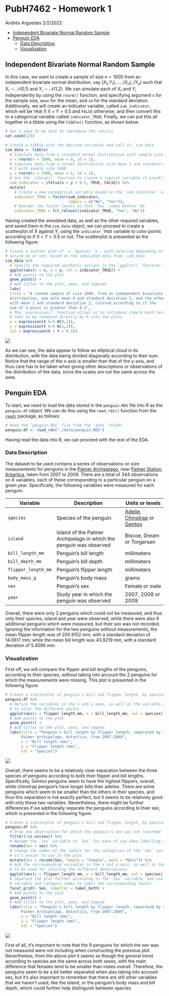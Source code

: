 PubH7462 - Homework 1
================
Andrés Arguedas
2/2/2022

-   [Independent Bivariate Normal Random
    Sample](#independent-bivariate-normal-random-sample)
-   [Penguin EDA](#penguin-eda)
    -   [Data Description](#data-description)
    -   [Visualization](#visualization)

## Independent Bivariate Normal Random Sample

In this case, we want to create a sample of size *n* = 1000 from an
independent bivariate normal distribution, say
(*X*<sub>1</sub>,*Y*<sub>1</sub>), …, (*X*<sub>*n*</sub>), (*Y*<sub>*n*</sub>)
such that *X*<sub>*i*</sub> ∼ 𝒩(0,1) and *Y*<sub>*i*</sub> ∼ 𝒩(1,2). We
can simulate each of *X*<sub>1</sub> and *Y*<sub>*i*</sub> independently
by using the `rnorm()` function, and specifying argument `n` for the
sample size, `mean` for the mean, and `sd` for the standard deviation.
Additionally, we will create an indicator variable, called
`sum_indicator`, which will be `TRUE` if *X* + *Y* \> 0.5 and `FALSE`
otherwise, and then convert this to a categorical variable called
`indicator_TRUE`. Finally, we can put this all together in a tibble
using the `tibble()` function, as shown below.

``` r
# Set a seed to be able to reproduce the results
set.seed(123)

# Create a tibble with the desired variables and call it `sim_data`
sim_data <- tibble(
  # Simulate data from a standard normal distribution with sample size 1000
  x = rnorm(n = 1000, mean = 0, sd = 1),
  # Simulate data from a normal distribution with mean 1 and standard deviation
  # 2 with sample size 1000
  y = rnorm(n = 1000, mean = 1, sd = 2),
  # Use the `ifelse()` function to create a logical variable if x+y>0.5
  sum_indicator = ifelse(x + y > 0.5, TRUE, FALSE)) %>% 
  mutate(
    # Create a new categorical variable based on the `sum_indicator` variable
    indicator_TRUE = factor(sum_indicator,
                            labels = c("No", "Yes")),
    # Reorder the factor levels so that `Yes` comes before `No`
    indicator_TRUE = fct_relevel(indicator_TRUE, "Yes", "No"))
```

Having created the simulated data, as well as the other required
variables, and saved them in the `sim_data` object, we can proceed to
create a scatterplot of *X* against *Y*, using the `indicator_TRUE`
variable to color points according to if *X* + *Y* \> 0.5 or not. The
scatterplot is presented as the following figure:

``` r
# Create a scatter plot of `x` against `y`, with coloring depending on if
# $x+y>0.5$ or not, based on the simulated data from `sim_data`
sim_data %>% 
  # Specify the required aesthetic options in the `ggplot()` function
  ggplot(aes(x = x, y = y, col = indicator_TRUE)) +
  # Add points to the plot
  geom_point() +
  # Add titles to the plot, axes, and legends
  labs(
  title = "A random sample of size 1000, from an independent bivariate normal 
  distribution, one with mean 0 and standard deviation 1, and the other 
  with mean 1 and standard deviation 2, colored according to if the 
  sum of a point is greater than 0.5",
  # The `expression()` function allows us to introduce simple math terms into
  # text to be rendered directly by R into the plots
  x = expression(X %~% N(0,1)),
  y = expression(Y %~% N(1,2)),
  col = expression(X + Y > 0.5))
```

![](homework1-andres-arguedas_files/figure-gfm/plot-of-simulated-data-1.png)<!-- -->

As we can see, the data appear to follow an elliptical cloud in its
distribution, with the data being divided diagonally according to their
sum. Notice that the range of the x-axis is smaller than that of the
y-axis, and thus care has to be taken when giving other descriptions or
observations of the distribution of the data, since the scales are not
the same across the axes.

## Penguin EDA

To start, we need to load the data stored in the `penguin.RDS` file into
R as the `penguin.df` object. We can do this using the `read_rds()`
function from the [`readr`](https://readr.tidyverse.org) package, as
follows:

``` r
# Read the `penguin.RDS` file from the `data` folder
penguin.df <- read_rds("./data/penguin.RDS")
```

Having read the data into R, we can proceed with the rest of the EDA.

### Data Description

The dataset to be used contains a series of observations on size
measurements for penguins in the [Palmer
Archipelago](https://en.wikipedia.org/wiki/Palmer_Archipelago), near
[Palmer Station,
Antartica](https://en.wikipedia.org/wiki/Palmer_Station), taken from
2007 to 2009. There are a total of 344 observations on 8 variables, each
of these corresponding to a particular penguin on a given year.
Specifically, the following variables were measured for each penguin:

| Variable            | Description                                                        | Units or levels                                                                                                                                                                |
|---------------------|--------------------------------------------------------------------|--------------------------------------------------------------------------------------------------------------------------------------------------------------------------------|
| `species`           | Species of the penguin                                             | [Adelie](https://en.wikipedia.org/wiki/Adélie_penguin), [Chinstrap](https://en.wikipedia.org/wiki/Chinstrap_penguin) or [Gentoo](https://en.wikipedia.org/wiki/Gentoo_penguin) |
| `island`            | Island of the Palmer Archipelago in which the penguin was observed | Biscoe, Dream or Torgersen                                                                                                                                                     |
| `bill_length_mm`    | Penguin’s bill length                                              | millimeters                                                                                                                                                                    |
| `bill_depth_mm`     | Penguin’s bill depth                                               | millimeters                                                                                                                                                                    |
| `flipper_length_mm` | Penguin’s flipper length                                           | millimeters                                                                                                                                                                    |
| `body_mass_g`       | Penguin’s body mass                                                | grams                                                                                                                                                                          |
| `sex`               | Penguin’s sex                                                      | Female or male                                                                                                                                                                 |
| `year`              | Study year in which the penguin was observed                       | 2007, 2008 or 2009                                                                                                                                                             |

Overall, there were only 2 penguins which could not be measured, and
thus only their species, island and year were observed, while there were
also 9 additional penguins which were measured, but their sex was not
recorded. Ignoring the information for the two penguins without
measurements, the mean flipper length was of 200.9152 mm, with a
standard deviation of 14.0617 mm; while the mean bill length was 43.9219
mm, with a standard deviation of 5.4596 mm.

### Visualization

First off, we will compare the flipper and bill lengths of the penguins,
according to their species, without taking into account the 2 penguins
for which the measurements were missing. This plot is presented in the
following figure:

``` r
# Create a scatterplot of penguin's bill and flipper length, by species
penguin.df %>% 
  # Define the variables in the x and y axes, as well as the variable with which
  # to color the different points
  ggplot(aes(y = flipper_length_mm, x = bill_length_mm, col = species)) +
  # Add points to the plot
  geom_point() +
  # Add titles to the plot, axes, and legend
  labs(title = "Penguin's bill length by flipper length, separated by species, 
       Palmer Archipelago, Antartica, from 2007-2009",
       x = "Bill length (mm)",
       y = "Flipper length (mm)",
       col = "Species")
```

![](homework1-andres-arguedas_files/figure-gfm/flipper-and-bill-length-by-species-1.png)<!-- -->

Overall, there seems to be a relatively clear separation between the
three species of penguins according to both their flipper and bill
lengths. Specifically, Gentoo penguins seem to have the highest
flippers, overall, while chinstrap penguin’s have longer bills than
adelies. There are some penguins which seem to be smaller than the
others in their species, and thus this separation is not exactly
perfect, but it seems to be relatively good with only these two
variables. Nevertheless, there might be further differences if we
additionally separate the penguins according to their sex, which is
presented in the following figure:

``` r
# Create a scatterplot of penguin's bill and flipper length, by species and sex
penguin.df %>% 
  # Drop any observation for which the penguin's sex was not recorded
  filter(!is.na(sex)) %>% 
  # Rename the `sex` variable to `Sex` for ease of use when labelling the plot
  rename(Sex = sex) %>% 
  # Change the names of the labels for the categories of the `Sex` variable so
  # it's easier to use in the plot
  mutate(Sex = recode(Sex, female = "Female", male = "Male")) %>% 
  # Add the corresponding variables in the x and y-axis, as well as the variable
  # to be used for coloring the different observations
  ggplot(aes(y = flipper_length_mm, x = bill_length_mm, col = species)) +
  # Separate the plot further according to the `Sex` variable, and use both the
  # variable and category names to label the corresponding facets
  facet_grid(~ Sex, labeller = label_both) +
  # Add points to the plot
  geom_point() +
  # Add titles to the plot, axes, and legend
  labs(title = "Penguin's bill length by flipper length, separated by species and sex,
       Palmer Archipelago, Antartica, from 2007-2009",
       x = "Bill length (mm)",
       y = "Flipper length (mm)",
       col = "Species")
```

![](homework1-andres-arguedas_files/figure-gfm/flipper-and-bill-length-by-species-and-sex-1.png)<!-- -->

First of all, it’s important to note that the 9 penguins for which the
sex was not measured were not including when constructing the previous
plot. Nevertheless, from the above plot it seems as though the general
trend according to species are the same across both sexes, with the main
difference that females tend to be smaller than males overall.
Therefore, the penguins seem to be a bit better separated when also
taking into account sex, but it’s also important to remember that there
are still other variables that we haven’t used, like the island, or the
penguin’s body mass and bill depth, which could further help distinguish
between species.
